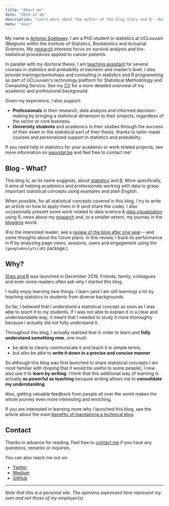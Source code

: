 ```yaml
---
title: "About me"
date: "2019-12-16"
description: "Learn more about the author of the blog Stats and R---Antoine Soetewey---and the motivations behind his blog"
menu: "main"
---
```


My name is [Antoine Soetewey](https://antoinesoetewey.com/). I am a PhD student in statistics at UCLouvain (Belgium) within the Institute of Statistics, Biostatistics and Actuarial Sciences. My [research](https://antoinesoetewey.com/research/) interests focus on survival analysis and bio-statistical procedures applied to cancer patients.

In parallel with my doctoral thesis, I am [teaching assistant](https://antoinesoetewey.com/teaching/) for several courses in statistics and probability at bachelor and master’s level. I also provide trainings/workshops and consulting in statistics and R programming as part of UCLouvain's technology platform for Statistical Methodology and Computing Service. See my [CV](https://antoinesoetewey.com/cv.pdf) for a more detailed overview of my academic and professional background.

Given my experience, I also support:

* **Professionals** in their research, data analysis and informed decision-making by bringing a statistical dimension to their projects, regardless of the sector or core business.
* **University students** and academics in their studies through the success of their exam or the statistical part of their thesis, thanks to tailor-made courses and personalized support in statistics and probability.

If you need help in statistics for your academic or work related projects, see more information on [easystat.be](https://easystat.be/) and feel free to contact me!

## Blog - What?

This blog is, as its name suggests, about [statistics](/tags/statistics/) and [R](/tags/r/). More specifically, it aims at helping academics and professionals working with data to grasp important statistical concepts using examples and plain English.

When possible, for all statistical concepts covered in this blog, I try to write an article on how to apply them in R (and share the code). I also occasionally present some work related to data science & [data visualization](/tags/visualization/) using R, news about my [research](/tags/research/) and, to a smaller extent, my journey in the [blogging](/tags/blogging/) world.

(For the interested reader, see a [review of the blog after one year](/blog/track-blog-performance-in-r/)---and some thoughts about the future plans. In this review, I track its performance in R by analyzing page views, sessions, users and engagement using the `{googleAnalyticsR}` package.)

## Why?

[Stats and R](/) was launched in December 2019. Friends, family, colleagues and even some readers often ask why I started this blog.

I really enjoy learning new things. I learn (and I am still learning) a lot by teaching statistics to students from diverse backgrounds.

So far, I believed that I understood a statistical concept as soon as I was able to *teach* it to my students. If I was not able to explain it in a clear and understandable way, it meant that I needed to study it more thoroughly because I actually did not fully understand it.

Throughout this blog, I actually realized that in order to learn and **fully understand something new**, one must:

* be able to clearly communicate it and teach it in simple terms,
* but *also* be able to **write it down in a precise and concise manner**

So although this blog was first launched to share statistical concepts I am most familiar with (hoping that it would be useful to some people), I now also use it to **learn by writing**. I think that this additional way of learning is actually **as powerful as teaching** because writing allows me to **consolidate my understanding**.

Also, getting valuable feedback from people all over the world makes the whole journey even more interesting and enriching.

If you are interested in learning more why I launched this blog, see the article about the main [benefits of maintaining a technical blog](/blog/7-benefits-of-sharing-your-code-in-a-data-science-blog/).

## Contact

Thanks in advance for reading. Feel free to [contact me](/contact/) if you have any questions, remarks or inquiries.

You can also reach me out on:

- [Twitter](https://twitter.com/statsandr)
- [Medium](https://antoinesoetewey.medium.com/)
- [GitHub](https://github.com/AntoineSoetewey)

---

*Note that this is a personal site. The opinions expressed here represent my own and not those of my employer(s).*
